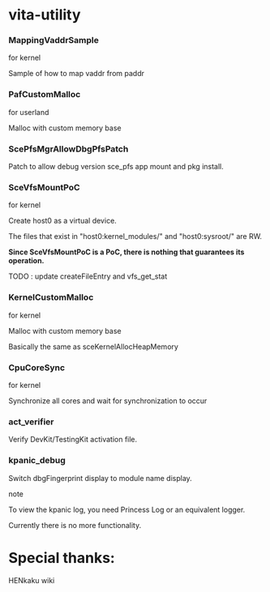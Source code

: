 # vita-utility

### MappingVaddrSample

for kernel

Sample of how to map vaddr from paddr

### PafCustomMalloc

for userland

Malloc with custom memory base

### ScePfsMgrAllowDbgPfsPatch

Patch to allow debug version sce_pfs app mount and pkg install. 

### SceVfsMountPoC

for kernel

Create host0 as a virtual device.

The files that exist in "host0:kernel_modules/" and "host0:sysroot/" are RW.

__Since SceVfsMountPoC is a PoC, there is nothing that guarantees its operation.__

TODO : update createFileEntry and vfs_get_stat

### KernelCustomMalloc

for kernel

Malloc with custom memory base

Basically the same as sceKernelAllocHeapMemory

### CpuCoreSync

for kernel

Synchronize all cores and wait for synchronization to occur

### act_verifier

Verify DevKit/TestingKit activation file.

### kpanic_debug

Switch dbgFingerprint display to module name display.

note

To view the kpanic log, you need Princess Log or an equivalent logger.

Currently there is no more functionality.

# Special thanks:

HENkaku wiki
